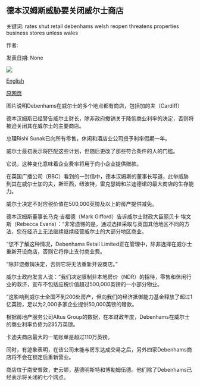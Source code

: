 ## 德本汉姆斯威胁要关闭威尔士商店

关键词: rates shut retail debenhams welsh reopen threatens properties business stores unless wales

作者: 

发表日期: None

![](https://ichef.bbci.co.uk/news/1024/branded_news/15BAB/production/_104030098_debs1.jpg)

[English](Debenhams%20threatens%20to%20keep%20Welsh%20stores%20shut.md)

[原网页](https://www.bbc.com/news/business-52409358)

图片说明Debenhams在威尔士的多个地点都有商店，包括加的夫（Cardiff）

德本汉姆斯已经警告威尔士财长，除非政府撤销关于降低商业利率的决定，否则将被迫关闭其在威尔士的主要商店。

总理Rishi Sunak已向所有零售，休闲和酒店业公司授予利率假期一年。

威尔士最初表示将匹配这些计划，但随后更改了那些符合条件的人的门槛。

它说，这种变化意味着企业费率将用于向小企业提供赠款。

在英国广播公司（BBC）看到的一封信中，德本汉姆斯的董事长写道，此举威胁到其在威尔士加的夫，斯旺西，纽波特，雷克瑟姆和兰迪德诺的最大商店的生存能力。

威尔士决定不对应税价值在500,000英镑及以上的房产提供减免。

德本汉姆斯董事长马克·吉福德（Mark Gifford）告诉威尔士财政大臣丽贝卡·埃文斯（Rebecca Evans）：“非常遗憾的是，通过选择采取与英国其他地区不同的方法，您在经济上无法继续继续经营威尔士的大部分地区商业。

“您不了解这种情况，Debenhams Retail Limited正在管理中，除非选择在威尔士重新开设商店，否则它将停止支付商业费。

“除非您撤销决定，否则它将无法重新开设商店。”

威尔士政府发言人说：“我们决定限制非本地房价（NDR）的招待，零售和休闲行业的救济，宣布不包括应税价值超过500,000英镑的一小部分物业。

“这影响到威尔士全国不到200处房产，但向我们的经济抵御能力基金释放了超过1亿英镑，足以为2,000多家企业提供50,000英镑的赠款。

根据房地产服务公司Altus Group的数据，在本财政年度，Debenhams在威尔士的商业利率负债为235万英镑。

卡迪夫商店最大的一笔账单是超过110万英镑。

同时，有迹象表明，在该公司未能与房东达成交易之后，另外四家Debenhams商店将不会在锁定后重新营业。

商店位于南安普敦，史云顿，基德明斯特和博勒姆伍德。他们除了Debenhams已经表示将关闭的七个网点。